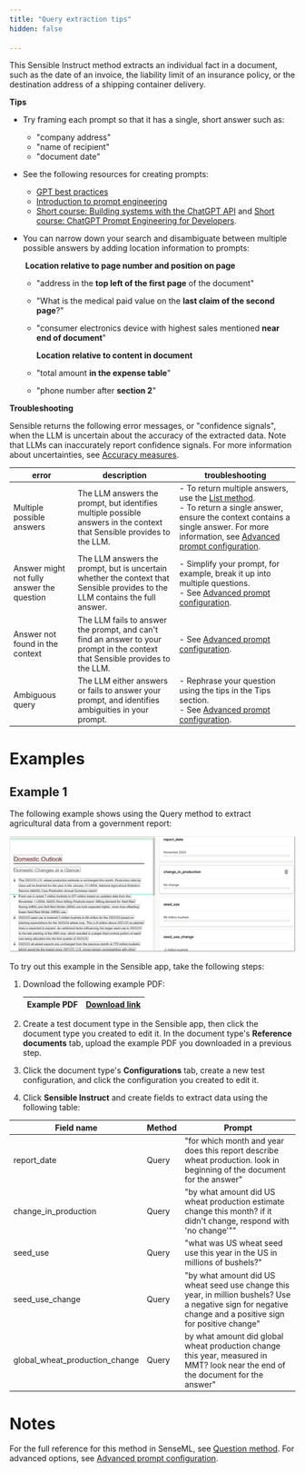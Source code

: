 ```yaml
---
title: "Query extraction tips"
hidden: false

---
```


This Sensible Instruct method extracts an individual fact in a document, such as the date of an invoice, the liability limit of an insurance policy, or the destination address of a shipping container delivery.

**Tips**

- Try framing each prompt so that it has a single, short answer such as:

  - "company address"
  - "name of recipient"
  - "document date"

- See the following resources for creating prompts:

  -  [GPT best practices](https://platform.openai.com/docs/guides/gpt-best-practices/gpt-best-practices)
  -  [Introduction to prompt engineering](https://learn.microsoft.com/en-us/azure/cognitive-services/openai/concepts/prompt-engineering)
  -  [Short course: Building systems with the ChatGPT API](https://www.deeplearning.ai/short-courses/building-systems-with-chatgpt/) and [Short course: ChatGPT Prompt Engineering for Developers](https://www.deeplearning.ai/short-courses/chatgpt-prompt-engineering-for-developers/). 

- You can narrow down your search and disambiguate between multiple possible answers by adding location information to prompts:

  ​       **Location relative to page number and position on page**

  - "address in the **top left of the first page** of the document"

  - "What is the medical paid value on the **last claim of the second page**?"

  - "consumer electronics device with highest sales mentioned **near end of document**"

    **Location relative to content in document**

  - "total amount **in the expense table**"

  - "phone number after **section 2**"

**Troubleshooting**

Sensible returns the following error messages, or "confidence signals", when the LLM is uncertain about the accuracy of the extracted data. Note that LLMs can inaccurately report confidence signals. For more information about uncertainties, see [Accuracy measures](doc:accuracy-measures).

| error                                      | description                                                  | troubleshooting                                              |
| ------------------------------------------ | ------------------------------------------------------------ | ------------------------------------------------------------ |
| Multiple possible answers                  | The LLM answers the prompt, but identifies multiple possible answers in the context that Sensible provides to the LLM. | -  To return multiple answers, use the [List method](doc:list-tips).<br/>- To return a single answer, ensure the context contains a single answer. For more information, see [Advanced prompt configuration](doc:prompt). |
| Answer might not fully answer the question | The LLM answers the prompt, but is uncertain whether the context that Sensible provides to the LLM contains the full answer. | - Simplify your prompt, for example, break it up into multiple questions.<br/>- See [Advanced prompt configuration](doc:prompt). |
| Answer not found in the context            | The LLM fails to answer the prompt, and can't find an answer to your prompt in the context that Sensible provides to the LLM. | - See [Advanced prompt configuration](doc:prompt).           |
| Ambiguous query                            | The LLM either answers or fails to answer your prompt, and identifies ambiguities in your prompt. | - Rephrase your question using the tips in the Tips section.<br/>-  See [Advanced prompt configuration](doc:prompt). |

 



Examples
===

Example 1
---

The following example shows using the Query method to extract agricultural data from a government report:

![Click to enlarge](https://raw.githubusercontent.com/sensible-hq/sensible-docs/main/readme-sync/assets/v0/images/final/question_instruct.png)

To try out this example in the Sensible app, take the following steps: 

1. Download the following example PDF:

   | Example PDF | [Download link](https://raw.githubusercontent.com/sensible-hq/sensible-docs/main/readme-sync/assets/v0/pdfs/summarizer_crop.pdf) |
   | ----------- | ------------------------------------------------------------ |

2. Create a test document type in the Sensible app, then click the document type you created to edit it. In the document type's **Reference documents** tab, upload the example PDF you downloaded in a previous step.

3. Click the document type's **Configurations** tab, create a new test configuration, and click the configuration you created to edit it.

4. Click **Sensible Instruct** and create fields to extract data using the following table:

| Field name                     | Method | Prompt                                                       |
| ------------------------------ | ------ | ------------------------------------------------------------ |
| report_date                    | Query  | "for which month and year does this report describe wheat production. look in beginning of the document for the answer" |
| change_in_production           | Query  | "by what amount did US wheat production estimate change this month? if it didn't change, respond with 'no change'"" |
| seed_use                       | Query  | "what was US wheat seed use this year in the US in millions of bushels?" |
| seed_use_change                | Query  | "by what amount did US wheat seed use change this year, in million bushels? Use a negative sign for negative change and a positive sign for positive change" |
| global_wheat_production_change | Query  | by what amount did global wheat production change this year, measured in MMT? look near the end of the document for the answer" |

Notes
===

For the full reference for this method in SenseML, see [Question method](doc:question). For advanced options, see [Advanced prompt configuration](doc:prompt).